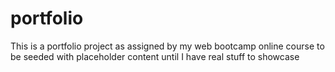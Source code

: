 # portfolio
This is a portfolio project as assigned by my web bootcamp online course to be seeded with placeholder content until I have real stuff to showcase
